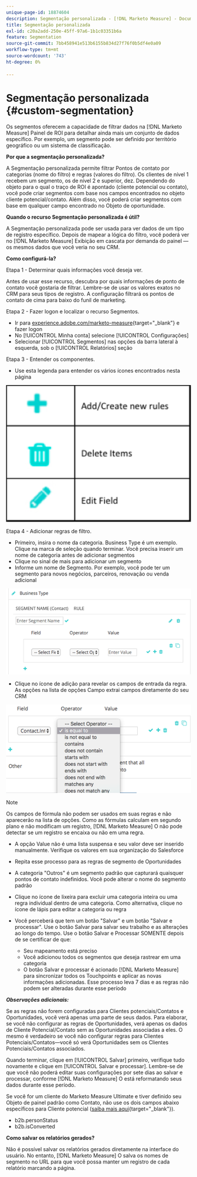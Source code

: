```yaml
---
unique-page-id: 18874604
description: Segmentação personalizada - [!DNL Marketo Measure] - Documentação do produto
title: Segmentação personalizada
exl-id: c20a2add-250e-45ff-97a6-1b1c03351b6a
feature: Segmentation
source-git-commit: 7bb458941e513b6155b834d27f76f0b5df4e0a09
workflow-type: tm+mt
source-wordcount: '743'
ht-degree: 0%

---
```


# Segmentação personalizada {#custom-segmentation}

Os segmentos oferecem a capacidade de filtrar dados na [!DNL Marketo Measure] Painel de ROI para detalhar ainda mais um conjunto de dados específico. Por exemplo, um segmento pode ser definido por território geográfico ou um sistema de classificação.

**Por que a segmentação personalizada?**

A Segmentação personalizada permite filtrar Pontos de contato por categorias (nome do filtro) e regras (valores do filtro). Os clientes de nível 1 recebem um segmento, os de nível 2 e superior, dez. Dependendo do objeto para o qual o traço de ROI é apontado (cliente potencial ou contato), você pode criar segmentos com base nos campos encontrados no objeto cliente potencial/contato. Além disso, você poderá criar segmentos com base em qualquer campo encontrado no Objeto de oportunidade.

**Quando o recurso Segmentação personalizada é útil?**

A Segmentação personalizada pode ser usada para ver dados de um tipo de registro específico. Depois de mapear a lógica do filtro, você poderá ver no [!DNL Marketo Measure] Exibição em cascata por demanda do painel — os mesmos dados que você veria no seu CRM.

**Como configurá-la?**

Etapa 1 - Determinar quais informações você deseja ver.

Antes de usar esse recurso, descubra por quais informações de ponto de contato você gostaria de filtrar. Lembre-se de usar os valores exatos no CRM para seus tipos de registro. A configuração filtrará os pontos de contato de cima para baixo do funil de marketing.

Etapa 2 - Fazer logon e localizar o recurso Segmentos.

* Ir para [experience.adobe.com/marketo-measure](https://experience.adobe.com/marketo-measure){target="_blank"} e fazer logon
* No [!UICONTROL Minha conta] selecione [!UICONTROL Configurações]
* Selecionar [!UICONTROL Segmentos] nas opções da barra lateral à esquerda, sob o [!UICONTROL Relatórios] seção

Etapa 3 - Entender os componentes.

* Use esta legenda para entender os vários ícones encontrados nesta página

![](assets/1.png)

Etapa 4 - Adicionar regras de filtro.

* Primeiro, insira o nome da categoria. Business Type é um exemplo. Clique na marca de seleção quando terminar. Você precisa inserir um nome de categoria antes de adicionar segmentos
* Clique no sinal de mais para adicionar um segmento
* Informe um nome de Segmento. Por exemplo, você pode ter um segmento para novos negócios, parceiros, renovação ou venda adicional

![](assets/2.png)

* Clique no ícone de adição para revelar os campos de entrada da regra. As opções na lista de opções Campo extrai campos diretamente do seu CRM

![](assets/3.png)

>[!NOTE]
>
>Os campos de fórmula não podem ser usados em suas regras e não aparecerão na lista de opções. Como as fórmulas calculam em segundo plano e não modificam um registro, [!DNL Marketo Measure] O não pode detectar se um registro se encaixa ou não em uma regra.

* A opção Value não é uma lista suspensa e seu valor deve ser inserido manualmente. Verifique os valores em sua organização do Salesforce
* Repita esse processo para as regras de segmento de Oportunidades
* A categoria &quot;Outros&quot; é um segmento padrão que capturará quaisquer pontos de contato indefinidos. Você pode alterar o nome do segmento padrão
* Clique no ícone de lixeira para excluir uma categoria inteira ou uma regra individual dentro de uma categoria. Como alternativa, clique no ícone de lápis para editar a categoria ou regra
* Você perceberá que tem um botão &quot;Salvar&quot; e um botão &quot;Salvar e processar&quot;. Use o botão Salvar para salvar seu trabalho e as alterações ao longo do tempo. Use o botão Salvar e Processar SOMENTE depois de se certificar de que:

   * Seu mapeamento está preciso
   * Você adicionou todos os segmentos que deseja rastrear em uma categoria
   * O botão Salvar e processar é acionado [!DNL Marketo Measure] para sincronizar todos os Touchpoints e aplicar as novas informações adicionadas. Esse processo leva 7 dias e as regras não podem ser alteradas durante esse período

**_Observações adicionais:_**

Se as regras não forem configuradas para Clientes potenciais/Contatos e Oportunidades, você verá apenas uma parte de seus dados. Para elaborar, se você não configurar as regras de Oportunidades, verá apenas os dados de Cliente Potencial/Contato sem as Oportunidades associadas a eles. O mesmo é verdadeiro se você não configurar regras para Clientes Potenciais/Contatos—você só verá Oportunidades sem os Clientes Potenciais/Contatos associados.

Quando terminar, clique em [!UICONTROL Salvar] primeiro, verifique tudo novamente e clique em [!UICONTROL Salvar e processar]. Lembre-se de que você não poderá editar suas configurações por sete dias ao salvar e processar, conforme [!DNL Marketo Measure] O está reformatando seus dados durante esse período.

Se você for um cliente do Marketo Measure Ultimate e tiver definido seu Objeto de painel padrão como Contato, não use os dois campos abaixo específicos para Cliente potencial ([saiba mais aqui](/help/marketo-measure-ultimate/data-integrity-requirement.md){target="_blank"}).

* b2b.personStatus
* b2b.isConverted

**Como salvar os relatórios gerados?**

Não é possível salvar os relatórios gerados diretamente na interface do usuário. No entanto, [!DNL Marketo Measure] O salva os nomes de segmento no URL para que você possa manter um registro de cada relatório marcando a página.
